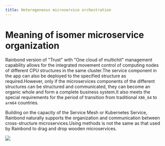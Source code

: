 ```yaml
---
title: Heterogeneous microservice orchestration
---
```


# Meaning of isomer microservice organization

Rainbond version of "Trust" with "One cloud of multichit" management capability allows for the integrated movement control of computing nodes of different CPU structures in the same cluster.The service component in the app can also be deployed to the specified structure as required.However, only if the microservices components of the different structures can be structured and communicated, they can become an organic whole and form a complete business system.It also meets the special requirements for the period of transition from traditional `X86_64` to `arm64` countries.

Building on the capacity of the Service Mesh or Kubernetes Service, Rainbond naturally supports the organization and communication between cross-structure microservices.Using methods is not the same as that used by Rainbond to drag and drop wooden microservices.

![](https://static.goodrain.com/localization-guide/%E5%BC%82%E6%9E%84%E5%BE%AE%E6%9C%8D%E5%8A%A1%E7%BC%96%E6%8E%92.png)